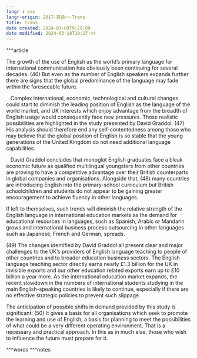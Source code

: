 ```yaml
---
langr : xxx
langr-origin: 2017-英语一-Trans
title: Trans
date created: 2024-03-09T9:29:09
date modified: 2024-03-18T10:27:44
---
```


^^^article

The growth of the use of English as the world’s primary language for international communication has obviously been continuing for several decades. (46) But even as the number of English speakers expands further there are signs that the global predominance of the language may fade within the foreseeable future.

   Complex international, economic, technological and cultural changes could start to diminish the leading position of English as the language of the world market, and UK interests which enjoy advantage from the breadth of English usage would consequently face new pressures. Those realistic possibilities are highlighted in the study presented by David Graddol. (47) His analysis should therefore end any self-contentedness among those who may believe that the global position of English is so stable that the young generations of the United Kingdom do not need additional language capabilities.

   David Graddol concludes that monoglot English graduates face a bleak economic future as qualified multilingual youngsters from other countries are proving to have a competitive advantage over their British counterparts in global companies and organisations. Alongside that, (48) many countries are introducing English into the primary-school curriculum but British schoolchildren and students do not appear to be gaining greater encouragement to achieve fluency in other languages.

If left to themselves, such trends will diminish the relative strength of the English language in international education markets as the demand for educational resources in languages, such as Spanish, Arabic or Mandarin grows and international business process outsourcing in other languages such as Japanese, French and German, spreads.

(49) The changes identified by David Graddol all present clear and major challenges to the UK’s providers of English language teaching to people of other countries and to broader education business sectors. The English language teaching sector directly earns nearly £1.3 billion for the UK in invisible exports and our other education related exports earn up to £10 billion a year more. As the international education market expands, the recent slowdown in the numbers of international students studying in the main English-speaking countries is likely to continue, especially if there are no effective strategic policies to prevent such slippage.

The anticipation of possible shifts in demand provided by this study is significant: (50) It gives a basis for all organisations which seek to promote the learning and use of English, a basis for planning to meet the possibilities of what could be a very different operating environment. That is a necessary and practical approach. In this as in much else, those who wish to influence the future must prepare for it.




^^^words
^^^notes

